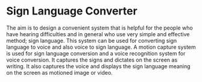 # Sign Language Converter

The  aim  is  to  design a  convenient  system that  is  helpful  for  the  people  who  have hearing difficulties  and  in  general who  use  very  simple and  effective  method; sign  language. This system  can  be used  for  converting sign  language  to voice  and also voice  to  sign  language. A  motion  capture  system is used  for  sign language  conversion  and  a  voice  recognition  system for  voice  conversion.  It  captures  the signs  and  dictates  on  the  screen  as  writing.  It  also  captures  the  voice  and  displays  the  sign  language meaning on the screen as motioned image or video.
